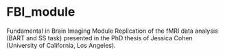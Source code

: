 # FBI_module
Fundamental in Brain Imaging Module
Replication of the fMRI data analysis (BART and SS task) presented in the PhD thesis of Jessica Cohen (University of California, Los Angeles).
